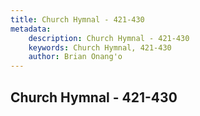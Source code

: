 ```yaml
---
title: Church Hymnal - 421-430
metadata:
    description: Church Hymnal - 421-430
    keywords: Church Hymnal, 421-430
    author: Brian Onang'o
---
```



## Church Hymnal - 421-430
  
